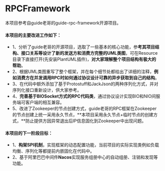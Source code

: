 # RPCFramework

本项目参考自guide老哥的guide-rpc-framework开源项目。

#### 本项目的主要改进工作如下：

* 1、分析了guide老哥的开源项目，选取了一些基本的核心功能，参**考其项目结构、接口关系等设计了新的发送方和消费方完整的UML类图**，可在Resource目录下直接打开(先安装PlantUML插件)，**对大家理解整个项目结构有极大的帮助**。
* 2、根据UML类图重写了整个框架，并在每个细节处都给出了详细的注释，**例如消费方在并发调用RPC时如何通过协议设计可靠的异步获取到自己的结构**。
* 3、在代码中额外添加了基于Protostuff和JackJson的两种序列化方式，并对序列化接口重新设计，供大家参考。
* 4、**完善基于BIOSocket方式的RPC代码类**，通过协议设计实现BIO和NIO间服务端可客户端的相互兼容。
* 5、改进了Zookeeper的节点创建方式，guide老哥的RPC框架在Zookeeper的节点创建上统一采用永久节点，**本项目采用永久节点+临时节点的创建方式，**防止提供方因异常退出后IP信息固化到Zookeeper中出现问题。



#### 本项目的下一阶段目标：

* 1、**构架SPI机制**，实现框架的动态配置功能，当前项目的实际实现类例如负载均衡、序列化等都提前内嵌固化在代码中。
* 2、基于阿里巴巴中间件**Nacos**实现服务组册中心的自动组册、注销和发现等功能。

